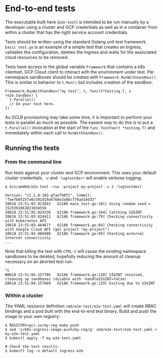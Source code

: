 # End-to-end tests

The executable built here (`e2e-test`) is intended to be run manually by a
developer using a cluster and GCP credentials as well as in a container from
within a cluster that has the right service account credentials.

Tests should be written using the standard Golang unit test framework.
`basic_test.go` is an example of a simple test that creates an Ingress,
validates the configuration, deletes the Ingress and waits for the associated
cloud resources to be removed.

Tests have access to the global variable `Framework` that contains a k8s
clientset, GCP Cloud client to interact with the environment under test. Per
namespace sandboxes should be created with `Framework.RunWithSandbox()`. This
is similar in behavior to `t.Run()` but includes creation of the sandbox:

```
Framework.RunWithSandbox("my test", t, func(t*testing.T, s *e2e.Sandbox) {
  t.Parallel()
  // Do your test here.
})
```

As GCLB provisioning may take some time, it is important to perform your tests
in parallel as much as possible. The easiest way to do this is to put a
`t.Parallel()` invocation at the start of the `func TestFoo(t *testing.T)` and
immediately within each call to `RunWithSandbox()`.

## Running the tests

### From the command line

Run tests against your cluster and GCP environment. This uses your default
cluster credentials. `-v` and `-logtostderr` will enable verbose logging:

```
$ bin/amd64/e2e-test -run -project my-project -v 2 -logtostderr

Version: "v1.1.0-183-gfaefb0f2", Commit: "faefb0f257a6c591d19a4768e3a8bc776ad14d33"
I0618 23:51:03.023843   62186 main_test.go:101] Using random seed = 1529391063023834550
I0618 23:51:03.024330   62186 framework.go:104] Catching SIGINT
I0618 23:51:03.024411   62186 framework.go:79] Checking connectivity with Kubernetes API
I0618 23:51:03.464677   62186 framework.go:84] Checking connectivity with Google Cloud API (get project "my-project")
I0618 23:51:04.068408   62186 framework.go:89] Checking external Internet connectivity
...
```

Note that killing the test with `CTRL-C` will cause the existing namespace
sandboxes to be deleted, hopefully reducing the amount of cleanup necessary on
an aborted test run:

```
^C
W0618 23:51:04.157786   62186 framework.go:120] SIGINT received, cleaning up sandboxes (disable with -handleSIGINT=false)
E0618 23:51:04.157869   62186 framework.go:129] Exiting due to SIGINT
```

### Within a cluster

The YAML resource definition `cmd/e2e-test/e2e-test.yaml` will create RBAC
bindings and a pod built with the end-to-end test binary. Build and push the
image to your own registry:

```
$ REGISTRY=gcr.io/my-reg make push
$ sed 's/k8s-ingress-image-push/my-reg/g' cmd/e2e-test/e2e-test.yaml > my-e2e-test.yaml
$ kubectl apply -f my-e2e-test.yaml

# Check the test results:
$ kubectl log -n default ingress-e2e
```
